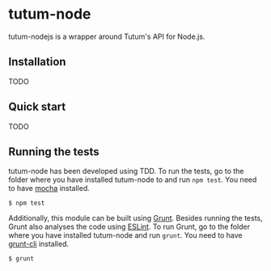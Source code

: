 # tutum-node

tutum-nodejs is a wrapper around Tutum's API for Node.js.

## Installation

TODO

## Quick start

TODO

## Running the tests

tutum-node has been developed using TDD. To run the tests, go to the folder where you have installed tutum-node to and run `npm test`. You need to have [mocha](https://github.com/visionmedia/mocha) installed.

    $ npm test

Additionally, this module can be built using [Grunt](http://gruntjs.com/). Besides running the tests, Grunt also analyses the code using [ESLint](http://eslint.org/). To run Grunt, go to the folder where you have installed tutum-node and run `grunt`. You need to have [grunt-cli](https://github.com/gruntjs/grunt-cli) installed.

    $ grunt
